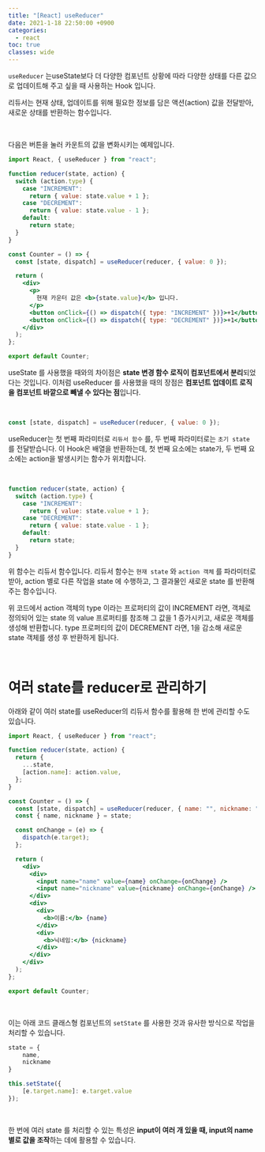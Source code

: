 ```yaml
---
title: "[React] useReducer"
date: 2021-1-18 22:50:00 +0900
categories:
  - react
toc: true
classes: wide
---
```


`useReducer` 는useState보다 더 다양한 컴포넌트 상황에 따라 다양한 상태를 다른 값으로 업데이트해 주고 싶을 때 사용하는 Hook 입니다.

리듀서는 현재 상태, 업데이트를 위해 필요한 정보를 담은 액션(action) 값을 전달받아, 새로운 상태를 반환하는 함수입니다.

<br>

다음은 버튼을 눌러 카운트의 값을 변화시키는 예제입니다.

```jsx
import React, { useReducer } from "react";

function reducer(state, action) {
  switch (action.type) {
    case "INCREMENT":
      return { value: state.value + 1 };
    case "DECREMENT":
      return { value: state.value - 1 };
    default:
      return state;
  }
}

const Counter = () => {
  const [state, dispatch] = useReducer(reducer, { value: 0 });

  return (
    <div>
      <p>
        현재 카운터 값은 <b>{state.value}</b> 입니다.
      </p>
      <button onClick={() => dispatch({ type: "INCREMENT" })}>+1</button>
      <button onClick={() => dispatch({ type: "DECREMENT" })}>+1</button>
    </div>
  );
};

export default Counter;
```

useState 를 사용했을 때와의 차이점은 **state 변경 함수 로직이 컴포넌트에서 분리**되었다는 것입니다. 이처럼 useReducer 를 사용했을 때의 장점은 **컴포넌트 업데이트 로직을 컴포넌트 바깥으로 빼낼 수 있다는 점**입니다.

<br>

```jsx
const [state, dispatch] = useReducer(reducer, { value: 0 });
```

useReducer는 첫 번째 파라미터로 `리듀서 함수` 를, 두 번째 파라미터로는 `초기 state` 를 전달받습니다. 이 Hook은 배열을 반환하는데, 첫 번째 요소에는 state가, 두 번째 요소에는 action을 발생시키는 함수가 위치합니다.

<br>

```jsx
function reducer(state, action) {
  switch (action.type) {
    case "INCREMENT":
      return { value: state.value + 1 };
    case "DECREMENT":
      return { value: state.value - 1 };
    default:
      return state;
  }
}
```

위 함수는 리듀서 함수입니다. 리듀서 함수는 `현재 state` 와 `action 객체` 를 파라미터로 받아, action 별로 다른 작업을 state 에 수행하고, 그 결과물인 새로운 state 를 반환해주는 함수입니다.

위 코드에서 action 객체의 type 이라는 프로퍼티의 값이 INCREMENT 라면, 객체로 정의되어 있는 state 의 value 프로퍼티를 참조해 그 값을 1 증가시키고, 새로운 객체를 생성해 반환합니다. type 프로퍼티의 값이 DECREMENT 라면, 1을 감소해 새로운 state 객체를 생성 후 반환하게 됩니다.

<br>

# 여러 state를 reducer로 관리하기

아래와 같이 여러 state를 useReducer의 리듀서 함수를 활용해 한 번에 관리할 수도 있습니다.

```jsx
import React, { useReducer } from "react";

function reducer(state, action) {
  return {
    ...state,
    [action.name]: action.value,
  };
}

const Counter = () => {
  const [state, dispatch] = useReducer(reducer, { name: "", nickname: "" });
  const { name, nickname } = state;

  const onChange = (e) => {
    dispatch(e.target);
  };

  return (
    <div>
      <div>
        <input name="name" value={name} onChange={onChange} />
        <input name="nickname" value={nickname} onChange={onChange} />
      </div>
      <div>
        <div>
          <b>이름:</b> {name}
        </div>
        <div>
          <b>닉네임:</b> {nickname}
        </div>
      </div>
    </div>
  );
};

export default Counter;
```

<br>

이는 아래 코드 클래스형 컴포넌트의 `setState`  를 사용한 것과 유사한 방식으로 작업을 처리할 수 있습니다.

```jsx
state = {
	name,
	nickname
}

this.setState({
	[e.target.name]: e.target.value
});
```

<br>

한 번에 여러 state 를 처리할 수 있는 특성은 **input이 여러 개 있을 때, input의 name 별로 값을 조작**하는 데에 활용할 수 있습니다.